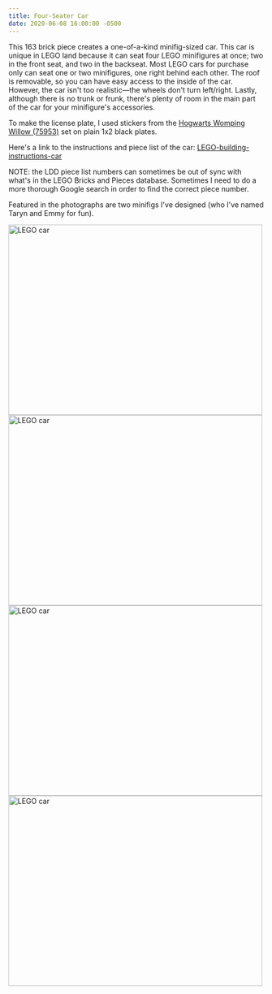 ```yaml
---
title: Four-Seater Car
date: 2020-06-08 16:00:00 -0500
---
```


This 163 brick piece creates a one-of-a-kind minifig-sized car. This car is unique in LEGO land because it can seat four LEGO minifigures at once; two in the front seat, and two in the backseat. Most LEGO cars for purchase only can seat one or two minifigures, one right behind each other. The roof is removable, so you can have easy access to the inside of the car. However, the car isn't too realistic—the wheels don't turn left/right. Lastly, although there is no trunk or frunk, there's plenty of room in the main part of the car for your minifigure's accessories.

To make the license plate, I used stickers from the [Hogwarts Womping Willow (75953)](https://www.lego.com/en-us/product/hogwarts-whomping-willow-75953) set on plain 1x2 black plates.

Here's a link to the instructions and piece list of the car: [LEGO-building-instructions-car](/assets/resources/LEGO-building-instructions-car.pdf)

NOTE: the LDD piece list numbers can sometimes be out of sync with what's in the LEGO Bricks and Pieces database. Sometimes I need to do a more thorough Google search in order to find the correct piece number.

Featured in the photographs are two minifigs I've designed (who I've named Taryn and Emmy for fun).

<div class="text-center">
  <a data-flickr-embed="true" href="https://www.flickr.com/photos/184539266@N08/49985840352/in/album-72157714494860177/" title="LEGO car"><img class="image" src="https://live.staticflickr.com/65535/49985840352_9032841264.jpg" width="500" height="375" alt="LEGO car"></a>
  <a data-flickr-embed="true" href="https://www.flickr.com/photos/184539266@N08/49985585081/in/album-72157714494860177/" title="LEGO car"><img class="image" src="https://live.staticflickr.com/65535/49985585081_8a33a16dee.jpg" width="500" height="375" alt="LEGO car"></a>
  <a data-flickr-embed="true" href="https://www.flickr.com/photos/184539266@N08/49985840327/in/album-72157714494860177/" title="LEGO car"><img class="image" src="https://live.staticflickr.com/65535/49985840327_da44a85b5d.jpg" width="500" height="375" alt="LEGO car"></a>
  <a data-flickr-embed="true" href="https://www.flickr.com/photos/184539266@N08/49985065258/in/album-72157714494860177/" title="LEGO car"><img class="image" src="https://live.staticflickr.com/65535/49985065258_fdd7b8c519.jpg" width="500" height="375" alt="LEGO car"></a>
</div>
